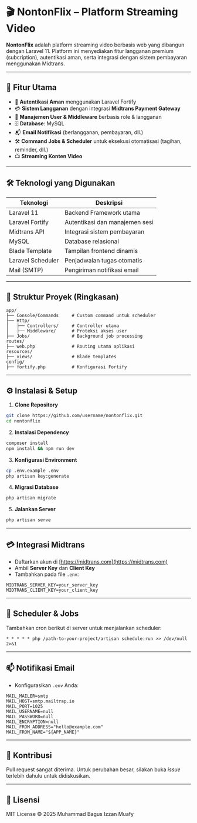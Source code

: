 # 🎬 NontonFlix – Platform Streaming Video

**NontonFlix** adalah platform streaming video berbasis web yang dibangun dengan Laravel 11. Platform ini menyediakan fitur langganan premium (subcription), autentikasi aman, serta integrasi dengan sistem pembayaran menggunakan Midtrans.

---

## 🚀 Fitur Utama

- 🔐 **Autentikasi Aman** menggunakan Laravel Fortify
- 💳 **Sistem Langganan** dengan integrasi **Midtrans Payment Gateway**
- 🧠 **Manajemen User & Middleware** berbasis role & langganan
- 🗄️ **Database**: MySQL
- 📬 **Email Notifikasi** (berlangganan, pembayaran, dll.)
- 🛠️ **Command Jobs & Scheduler** untuk eksekusi otomatisasi (tagihan, reminder, dll.)
- 📺 **Streaming Konten Video**

---

## 🛠️ Teknologi yang Digunakan

| Teknologi         | Deskripsi                         |
|-------------------|-----------------------------------|
| Laravel 11        | Backend Framework utama           |
| Laravel Fortify   | Autentikasi dan manajemen sesi    |
| Midtrans API      | Integrasi sistem pembayaran       |
| MySQL             | Database relasional               |
| Blade Template    | Tampilan frontend dinamis         |
| Laravel Scheduler | Penjadwalan tugas otomatis        |
| Mail (SMTP)       | Pengiriman notifikasi email       |

---

## 📂 Struktur Proyek (Ringkasan)

```
app/
├── Console/Commands     # Custom command untuk scheduler
├── Http/
│   ├── Controllers/     # Controller utama
│   ├── Middleware/      # Proteksi akses user
├── Jobs/                # Background job processing
routes/
├── web.php              # Routing utama aplikasi
resources/
├── views/               # Blade templates
config/
├── fortify.php          # Konfigurasi Fortify
```

---

## ⚙️ Instalasi & Setup

1. **Clone Repository**
```bash
git clone https://github.com/username/nontonflix.git
cd nontonflix
```

2. **Instalasi Dependency**
```bash
composer install
npm install && npm run dev
```

3. **Konfigurasi Environment**
```bash
cp .env.example .env
php artisan key:generate
```

4. **Migrasi Database**
```bash
php artisan migrate
```

5. **Jalankan Server**
```bash
php artisan serve
```

---

## 💳 Integrasi Midtrans

- Daftarkan akun di [https://midtrans.com](https://midtrans.com)
- Ambil **Server Key** dan **Client Key**
- Tambahkan pada file `.env`:
```
MIDTRANS_SERVER_KEY=your_server_key
MIDTRANS_CLIENT_KEY=your_client_key
```

---

## 📅 Scheduler & Jobs

Tambahkan cron berikut di server untuk menjalankan scheduler:

```
* * * * * php /path-to-your-project/artisan schedule:run >> /dev/null 2>&1
```

---

## 📫 Notifikasi Email

- Konfigurasikan `.env` Anda:
```
MAIL_MAILER=smtp
MAIL_HOST=smtp.mailtrap.io
MAIL_PORT=1025
MAIL_USERNAME=null
MAIL_PASSWORD=null
MAIL_ENCRYPTION=null
MAIL_FROM_ADDRESS="hello@example.com"
MAIL_FROM_NAME="${APP_NAME}"
```

---

## 🙌 Kontribusi

Pull request sangat diterima. Untuk perubahan besar, silakan buka *issue* terlebih dahulu untuk didiskusikan.

---

## 📄 Lisensi

MIT License © 2025 Muhammad Bagus Izzan Muafy
